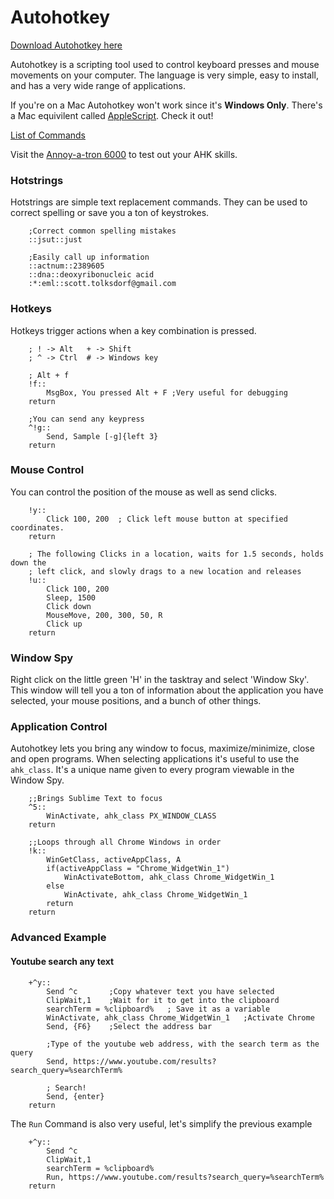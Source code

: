 # Autohotkey

[Download Autohotkey here](http://www.autohotkey.com/)

Autohotkey is a scripting tool used to control keyboard presses and mouse movements on your computer. The language is very simple, easy to install, and has a very wide range of applications.

If you're on a Mac Autohotkey won't work since it's **Windows Only**. There's a Mac equivilent called [AppleScript](http://computers.tutsplus.com/tutorials/the-ultimate-beginners-guide-to-applescript--mac-3436). Check it out!

[List of Commands](https://www.autohotkey.com/docs/commands.htm)

Visit the [Annoy-a-tron 6000](http://stolksdorf.github.io/BGSAWorkshop/Autohotkey/Annoy-a-tron6000/) to test out your AHK skills.

### Hotstrings
Hotstrings are simple text replacement commands. They can be used to correct spelling or save you a ton of keystrokes.

```
	;Correct common spelling mistakes
	::jsut::just

	;Easily call up information
	::actnum::2389605
	::dna::deoxyribonucleic acid
	:*:eml::scott.tolksdorf@gmail.com
```

### Hotkeys
Hotkeys trigger actions when a key combination is pressed.

```
	; ! -> Alt   + -> Shift
	; ^ -> Ctrl  # -> Windows key

	; Alt + f
	!f::
		MsgBox, You pressed Alt + F ;Very useful for debugging
	return

	;You can send any keypress
	^!g::
		Send, Sample [-g]{left 3}
	return
```


### Mouse Control
You can control the position of the mouse as well as send clicks.

```
	!y::
		Click 100, 200  ; Click left mouse button at specified coordinates.
	return

	; The following Clicks in a location, waits for 1.5 seconds, holds down the
	; left click, and slowly drags to a new location and releases
	!u::
		Click 100, 200
		Sleep, 1500
		Click down
		MouseMove, 200, 300, 50, R
		Click up
	return
```


### Window Spy
Right click on the little green 'H' in the tasktray and select 'Window Sky'. This window will tell you a ton of information about the application you have selected, your mouse positions, and a bunch of other things.


### Application Control
Autohotkey lets you bring any window to focus, maximize/minimize, close and open programs. When selecting applications it's useful to use the `ahk_class`. It's a unique name given to every program viewable in the Window Spy.

```
	;;Brings Sublime Text to focus
	^5::
		WinActivate, ahk_class PX_WINDOW_CLASS
	return

	;;Loops through all Chrome Windows in order
	!k::
		WinGetClass, activeAppClass, A
		if(activeAppClass = "Chrome_WidgetWin_1")
			WinActivateBottom, ahk_class Chrome_WidgetWin_1
		else
			WinActivate, ahk_class Chrome_WidgetWin_1
		return
	return
```

### Advanced Example

#### Youtube search any text

```
	+^y::
		Send ^c       ;Copy whatever text you have selected
		ClipWait,1    ;Wait for it to get into the clipboard
		searchTerm = %clipboard%   ; Save it as a variable
		WinActivate, ahk_class Chrome_WidgetWin_1   ;Activate Chrome
		Send, {F6}    ;Select the address bar

		;Type of the youtube web address, with the search term as the query
		Send, https://www.youtube.com/results?search_query=%searchTerm%

		; Search!
		Send, {enter}
	return
```

The `Run` Command is also very useful, let's simplify the previous example

```
	+^y::
		Send ^c
		ClipWait,1
		searchTerm = %clipboard%
		Run, https://www.youtube.com/results?search_query=%searchTerm%
	return
```


